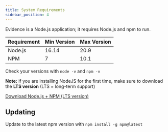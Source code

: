 ```yaml
---
title: System Requirements
sidebar_position: 4
---
```


Evidence is a Node.js application; it requires Node.js and npm to run.

| Requirement | Min Version | Max Version |
| ----------- | ----------- | ----------- |
| Node.js     | 16.14       | 20.9        |
| NPM         | 7           | 10.1        |

Check your versions with `node -v` and `npm -v`

**Note:** if you are installing NodeJS for the first time, make sure to download the **LTS version** (LTS = long-term support)

<a class="external" href="https://nodejs.org/en/download">Download Node.js + NPM (LTS version)</a>

## Updating

Update to the latest npm version with `npm install -g npm@latest`
